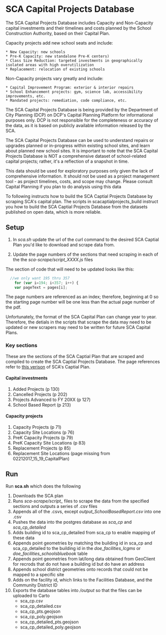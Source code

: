 # SCA Capital Projects Database
The SCA Capital Projects Database includes Capacity and Non-Capacity capital investments and their timelines and costs planned by the School Construction Authority, based on their Capital Plan.

Capacity projects add new school seats and include:

	* New Capacity: new schools
 	* Pre-K Capacity: new standalone Pre-K centers)
	* Class Size Reduction: targeted investments in geographically isolated areas with high overutilization
	* Replacement: relocation of existing schools

Non-Capacity projects vary greatly and include:

	* Capital Improvement Program: exterior & interior repairs
	* School Enhancement projects: gym, science lab, accessibility improvements, etc.
 	* Mandated projects: remediation, code compliance, etc.

The SCA Capital Projects Database is being provided by the Department of City Planning (DCP) on DCP's Capital Planning Platform for informational purposes only. DCP is not responsible for the completeness or accuracy of the data, as it is based on publicly available information released by the SCA.

The SCA Capital Projects Database can be used to understand repairs or upgrades planned or in-progress within existing school sites, and learn about planned new school sites.  It is important to note that the SCA Capital Projects Database is NOT a comprehensive dataset of school-related capital projects; rather, it's a reflection of a snapshot in time.

This data should be used for exploratory purposes only given the lack of comprehensive information. It should not be used as a project management tool - as project timelines, costs, and scope may change. Please consult Capital Planning if you plan to do analysis using this data

To following instructs how to build the SCA Captial Projects Database by scraping SCA's capital plan.  The scripts in scacaptialprojects_build instruct you how to build the SCA Captial Projects Database from the datasets published on open data, which is more reliable.

## Setup

1) In *sca.sh* update the url of the curl command to the desired SCA Captial Plan you'd like to download and scrape data from.

2) Update the page numbers of the sections that need scraping in each of the the *sca-scrape/script_XXXX.js* files

The section of code that will need to be updated looks like this:
```javascript
  //we only want 195 thru 357 
    for (var i=194; i<357; i++) {
    var pageText = pages[i];
```
The page numbers are referenced as an index; therefore, beginning at 0 so the starting page number will be one less than the actual page number of the pdf.

Unfortunately, the format of the SCA Capital Plan can change year to year.  Therefore, the detials in the scripts that scrape the data may need to be updated or new scrapers may need to be written for future SCA Capital Plans.

### Key sections

These are the sections of the SCA Captial Plan that are scraped and compiled to create the SCA Captial Projects Database. The page references refer to [this verison](https://dnnhh5cc1.blob.core.windows.net/portals/0/Capital_Plan/Capital_plans/02212017_15_19_CapitalPlan.pdf?sr=b&si=DNNFileManagerPolicy&sig=OX9FirACJei0K5EVkBEMSB4BGQO2ri18hqNu%2BpsuTWE%3D) of SCA's Captial Plan.  

#### Capital investments
1) Added Projects (p 130)
2) Cancelled Projects (p 202)
3) Projects Advanced to FY 20XX (p 127)
4) School Based Report (p 213)

#### Capacity projects
1) Capacity Projects (p 71)
2) Capacity Site Locations (p 76)
3) PreK Capacity Projects (p 79)
4) PreK Capacity Site Locations (p 83)
5) Replacement Projects (p 85)
6) Replacement Site Locations (page missing from 02212017_15_19_CapitalPlan)

## Run 

Run **sca.sh** which does the following
1) Downloads the SCA plan
2) Runs *sca-scrape/script_* files to scrape the data from the specified sections and outputs a series of .csv files
3) Appends all of the .csvs, except *output_SchoolBasedReport.csv* into one .csv
4) Pushes the data into the postgres database as *sca_cp* and *sca_cp_detailed*
5) Adds building id to sca_cp_detailed from sca_cp to enable mapping of these data
6) Appends point geometries by matching the building id in sca_cp and sca_cp_detailed to the building id in the *doe_facilities_lcgms* or *doe_facilities_schoolsbluebook* table
7) Appends point geometries from lat/long data obtained from GeoClient for recrods that do not have a building id but do have an address
8) Appends school district geometries onto records that could not be mapped to a specific site
9) Adds on the facility id, which links to the Facilities Database, and the Community District ID
10) Exports the database tables into */output* so that the files can be uploaded to Carto
	* sca_cp.csv
	* sca_cp_detailed.csv
	* sca_cp_pts.geojson
	* sca_cp_poly.geojson
	* sca_cp_detailed_pts.geojson
	* sca_cp_detailed_poly.geojson


















